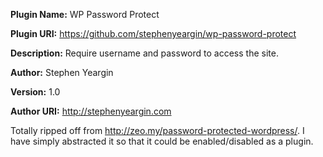 **Plugin Name:**
  WP Password Protect

**Plugin URI:**
  https://github.com/stephenyeargin/wp-password-protect

**Description:**
  Require username and password to access the site.

**Author:**
  Stephen Yeargin

**Version:**
  1.0

**Author URI:**
  http://stephenyeargin.com

Totally ripped off from <http://zeo.my/password-protected-wordpress/>. I have simply
abstracted it so that it could be enabled/disabled as a plugin.